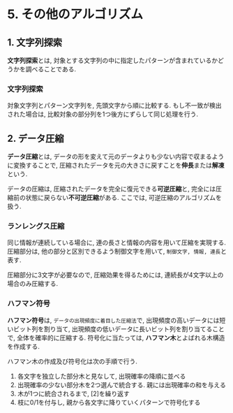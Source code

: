 # **5. その他のアルゴリズム**

## **1. 文字列探索**

**文字列探索**とは, 対象とする文字列の中に指定したパターンが含まれているかどうかを調べることである.

### **文字列探索**

対象文字列とパターン文字列を, 先頭文字から順に比較する. もし不一致が検出された場合は, 比較対象の部分列を1つ後方にずらして同じ処理を行う.

## **2. データ圧縮**

**データ圧縮**とは, データの形を変えて元のデータよりも少ない内容で収まるように変換することで, 圧縮されたデータを元の大きさに戻すことを**伸長**または**解凍**という.

データの圧縮は, 圧縮されたデータを完全に復元できる**可逆圧縮**と, 完全には圧縮前の状態に戻らない**不可逆圧縮**がある. ここでは, 可逆圧縮のアルゴリズムを扱う.

### **ランレングス圧縮**

同じ情報が連続している場合に, 連の長さと情報の内容を用いて圧縮を実現する. 圧縮部分は, 他の部分と区別できるよう制御文字を用いて, `制御文字, 情報, 連長`と表す.

圧縮部分に3文字が必要なので, 圧縮効果を得るためには, 連続長が4文字以上の場合のみ圧縮する.

### **ハフマン符号**

**ハフマン符号**は, `データの出現頻度に着目した圧縮法`で, 出現頻度の高いデータには短いビット列を割り当て, 出現頻度の低いデータに長いビット列を割り当てることで, 全体を確率的に圧縮する. 符号化に当たっては, **ハフマン木**とよばれる木構造を作成する.

ハフマン木の作成及び符号化は次の手順で行う.

1. 各文字を独立した部分木と見なして, 出現確率の降順に並べる
2. 出現確率の少ない部分木を2つ選んで統合する. 親には出現確率の和を与える
3. 木が1つに統合されるまで, [2]を繰り返す
4. 枝に0/1を付与し, 親から各文字に降りていくパターンで符号化する
